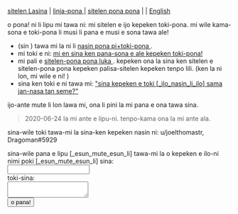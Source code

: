 [sitelen Lasina](https://joelthomastr.github.io/tokipona/READMEsi) | [<span class="lp">linja-pona </span>](https://joelthomastr.github.io/tokipona/READMElp) | [<span class="spp">sitelen pona pona</span>](https://joelthomastr.github.io/tokipona/READMEspp) | [<i class="twa twa-framed-picture"></i><i class="twa twa-red-heart"></i>](https://joelthomastr.github.io/tokipona/READMEse) | [English](https://joelthomastr.github.io/tokipona/READMEen)

<span class="lp">o pona! ni li lipu mi tawa ni: mi sitelen e ijo kepeken toki-pona. mi wile kama-sona e toki-pona li musi li pana e musi e sona tawa ale! </span>

- (<span class="lp">sin </span>) <span class="lp">tawa mi la ni li </span> [<span class="lp">nasin pona pi+toki-pona </span>](https://joelthomastr.github.io/tokipona/nasin-pona-pi-toki-pona_lp).
- <span class="lp">mi toki e ni: </span> [<span class="lp">mi en sina ken pana-sona e ale kepeken toki-pona! </span>](https://joelthomastr.github.io/tokipona/pana-sona-ale_lp)
- <span class="lp">mi pali e </span> [<span class="lp">sitelen-pona pona luka </span>](https://joelthomastr.github.io/tokipona/sitelen-pona-pona-luka_lp). <span class="lp">kepeken ona la sina ken sitelen e sitelen-pona pona kepeken palisa-sitelen kepeken tenpo lili. </span> (<span class="lp">ken la ni lon, mi wile e ni! </span>)
- <span class="lp">sina ken toki e ni tawa mi: </span> [<span class="lp">"sina kepeken e toki [_ilo_nasin_li_ilo] sama jan-nasa tan seme?" </span>](https://joelthomastr.github.io/tokipona/kepeken-pi-toki-inli_lp)

<span class="lp">ijo-ante mute li lon lawa mi, ona li pini la mi pana e ona tawa sina. </span>

> 2020-06-24 <span class="lp">la mi ante e lipu-ni. tenpo-kama ona la mi ante ala. </span>


<!-- LikeBtn.com BEGIN -->
<span class="likebtn-wrapper" data-theme="gray" data-i18n_like="pona" data-identifier="READMElp" data-share_size="large" data-i18n_dislike="ni li ike tawa mi" data-i18n_like_tooltip="lipu ni li pona tawa mi" data-i18n_dislike_tooltip="lipu ni li ike tawa mi" data-i18n_unlike_tooltip="lipu ni li pona ala tawa mi" data-i18n_undislike_tooltip="lipu ni li ike ala tawa mi" data-i18n_share_text="o pana e lipu ni tawa jan ante!" data-i18n_popup_close="o weka" data-i18n_popup_text="o pona!"></span>
<script>(function(d,e,s){if(d.getElementById("likebtn_wjs"))return;a=d.createElement(e);m=d.getElementsByTagName(e)[0];a.async=1;a.id="likebtn_wjs";a.src=s;m.parentNode.insertBefore(a, m)})(document,"script","//w.likebtn.com/js/w/widget.js");</script>
<!-- LikeBtn.com END -->

<span class="lp">sina-wile toki tawa-mi la sina-ken kepeken nasin ni: </span>
u/joelthomastr, Dragoman#5929

<form
  action="https://formspree.io/xpzyllzr"
  method="POST"
>
  <label>
    <span class="lp">sina-wile pana e lipu [_esun_mute_esun_li] tawa-mi la o kepeken e ilo-ni<br>nimi poki [_esun_mute_esun_li] sina:</span><br>
    <input type="text" name="_replyto">
  </label><br>
  <label>
    <span class="lp">toki-sina</span>:<br>
    <textarea name="message"></textarea>
  </label>
<br>
  <button type="submit"><span class="lp">o pana!</span></button>
